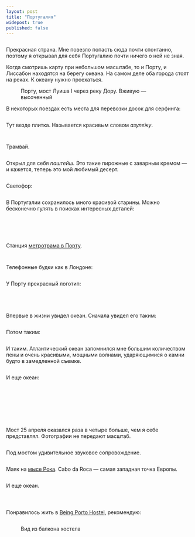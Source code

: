 ```yaml
---
layout: post
title: "Португалия"
widepost: true
published: false
---
```


<figure>
  <img src="/i/blog/portugal/DSC08236.jpg" alt="">
</figure>

Прекрасная страна. Мне повезло попасть сюда почти спонтанно, поэтому я открывал для себя Португалию почти ничего о ней не зная.

<!-- more -->

<!-- <figure>
  <img src="/i/blog/portugal/DSC08105.jpg" alt="">
</figure>
 -->

Когда смотришь карту при небольшом масштабе, то и Порту, и Лиссабон находятся на берегу океана. На самом деле оба города стоят на реках. К океану нужно проехаться.

<figure>
  <img src="/i/blog/portugal/DSC08069.jpg" alt="">
  <figcaption>Порту, мост Луиша I через реку Дору. Вживую — высоченный</figcaption>
</figure>

В некоторых поездах есть места для перевозки досок для серфинга:

<figure>
  <img src="/i/blog/portugal/DSC08107.jpg" alt="">
</figure>

Тут везде плитка. Называется красивым словом _азуле́жу_.

<figure>
  <img src="/i/blog/portugal/DSC08119.jpg" alt="">
</figure>

<figure>
  <img src="/i/blog/portugal/DSC08139.jpg" alt="">
</figure>

Трамвай.

<figure>
  <img src="/i/blog/portugal/DSC08120.jpg" alt="">
</figure>

Открыл для себя _паштейш._ Это такие пирожные с заварным кремом — и кажется, теперь это мой любимый десерт.

<figure>
  <img src="/i/blog/portugal/DSC08127.jpg" alt="">
</figure>

<!-- <figure>
  <img src="/i/blog/portugal/DSC08278.jpg" alt="">
</figure> -->

Светофор:

<figure>
  <img src="/i/blog/portugal/DSC08147.jpg" alt="">
</figure>

В Португалии сохранилось много красивой старины. Можно бесконечно гулять в поисках интересных деталей:

<figure>
  <img src="/i/blog/portugal/DSC08152.jpg" alt="">
</figure>

<figure>
  <img src="/i/blog/portugal/DSC08240.jpg" alt="">
</figure>

<figure>
  <img src="/i/blog/portugal/DSC08235.jpg" alt="">
</figure>

<figure>
  <img src="/i/blog/portugal/DSC08122.jpg" alt="">
</figure>

<figure>
  <img src="/i/blog/portugal/DSC08140.jpg" alt="">
</figure>

Станция [метротрама в Порту](https://ru.wikipedia.org/wiki/%D0%9C%D0%B5%D1%82%D1%80%D0%BE%D0%BF%D0%BE%D0%BB%D0%B8%D1%82%D0%B5%D0%BD_%D0%9F%D0%BE%D1%80%D1%82%D1%83).

<figure>
  <img src="/i/blog/portugal/DSC08162.jpg" alt="">
</figure>

<figure>
  <img src="/i/blog/portugal/DSC08170.jpg" alt="">
</figure>

Телефонные будки как в Лондоне:

<figure>
  <img src="/i/blog/portugal/DSC08172.jpg" alt="">
</figure>

У Порту прекрасный логотип:

<figure>
  <img src="/i/blog/portugal/DSC08178.jpg" alt="">
</figure>

<figure>
  <img src="/i/blog/portugal/DSC08180.jpg" alt="">
</figure>

<figure>
  <img src="/i/blog/portugal/DSC08181.jpg" alt="">
</figure>

<figure>
  <img src="/i/blog/portugal/DSC08184.jpg" alt="">
</figure>

Впервые в жизни увидел океан. Сначала увидел его таким:

<figure>
  <img src="/i/blog/portugal/DSC08192.jpg" alt="">
</figure>

Потом таким:

<figure>
  <img src="/i/blog/portugal/DSC08224.jpg" alt="">
</figure>

И таким. Атлантический океан запомнился мне большим количеством пены и очень красивыми, мощными волнами, ударяющимися о камни будто в замедленной съемке.

<figure>
  <img src="/i/blog/portugal/DSC08206.jpg" alt="">
</figure>

И еще океан:

<figure>
  <img src="/i/blog/portugal/DSC08316.jpg" alt="">
</figure>

<figure>
  <img src="/i/blog/portugal/DSC08202.jpg" alt="">
</figure>





<figure>
  <img src="/i/blog/portugal/DSC08229.jpg" alt="">
</figure>

<figure>
  <img src="/i/blog/portugal/DSC08231.jpg" alt="">
</figure>

<figure>
  <img src="/i/blog/portugal/DSC08242.jpg" alt="">
</figure>

<figure>
  <img src="/i/blog/portugal/DSC08245.jpg" alt="">
</figure>

<figure>
  <img src="/i/blog/portugal/DSC08253.jpg" alt="">
</figure>

<figure>
  <img src="/i/blog/portugal/DSC08258.jpg" alt="">
</figure>

Мост 25 апреля оказался раза в четыре больше, чем я себе представлял. Фотографии не передают масштаб.

<figure>
  <img src="/i/blog/portugal/DSC08271.jpg" alt="">
</figure>

Под мостом удивительное звуковое сопровождение.

<figure>
  <img src="/i/blog/portugal/DSC08274.jpg" alt="">
</figure>

Маяк на [мысе Рока](https://ru.wikipedia.org/wiki/%D0%A0%D0%BE%D0%BA%D0%B0_(%D0%BC%D1%8B%D1%81)). Cabo da Roca — самая западная точка Европы.

<figure>
  <img src="/i/blog/portugal/DSC08294.jpg" alt="">
</figure>

И еще океан.

<figure>
  <img src="/i/blog/portugal/DSC08317.jpg" alt="">
</figure>

<figure>
  <img src="/i/blog/portugal/DSC08321.jpg" alt="">
</figure>

<figure>
  <img src="/i/blog/portugal/DSC08325.jpg" alt="">
</figure>

Понравилось жить в [Being Porto Hostel](http://beingportohostel.com/en/), рекомендую:

<figure>
  <img src="/i/blog/portugal/DSC08331.jpg" alt="">
</figure>

<figure>
  <img src="/i/blog/portugal/DSC08333.jpg" alt="">
  <figcaption>Вид из балкона хостела</figcaption>
</figure>


